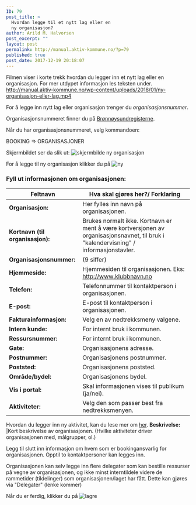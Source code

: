 ```yaml
---
ID: 79
post_title: >
  Hvordan legge til et nytt lag eller en
  ny organisasjon?
author: Arild M. Halvorsen
post_excerpt: ""
layout: post
permalink: http://manual.aktiv-kommune.no/?p=79
published: true
post_date: 2017-12-19 20:18:07
---
```

Filmen viser i korte trekk hvordan du legger inn et nytt lag eller en organisasjon. For mer utdypet informasjon les teksten under.
http://manual.aktiv-kommune.no/wp-content/uploads/2018/01/ny-organisasjon-eller-lag.mp4

For å legge inn nytt lag eller organisasjon trenger du <em>organisasjonsnummer</em>.

Organisasjonsnummeret finner du på <a href="https://www.brreg.no/">Brønnøysundregisterne</a>.

Når du har organisasjonsnummeret, velg kommandoen:

BOOKING => ORGANISASJONER 

Skjermbildet ser da slik ut:
![skjermbilde ny organisasjon](http://manual.aktiv-kommune.no/wp-content/uploads/2017/12/Skjermbilde-ny-org.png)

For å legge til ny organisasjon klikker du på
![ny](http://manual.aktiv-kommune.no/wp-content/uploads/2017/12/NY.png)

### Fyll ut informasjonen om organisasjonen:

Feltnavn|Hva skal gjøres her?/ Forklaring
------------------------|----------------------------------------
**Organisasjon:** |Her fylles inn navn på organisasjonen.
**Kortnavn (til organisasjon):** |Brukes normalt ikke. Kortnavn er ment å være kortversjonen av organisasjonsnavnet, til bruk i "kalendervisning" / informasjonstavler.
**Organisasjonsnummer:** |(9 siffer)
**Hjemmeside:** |Hjemmesiden til organisasjonen. Eks: http://www.klubbnavn.no
**Telefon:** |Telefonnummer til kontaktperson i organisasjonen.
**E-post:** |E-post til kontaktperson i organisasjonen.
**Fakturainformasjon:** |Velg en av nedtrekksmeny valgene.
**Intern kunde:** |For internt bruk i kommunen.
**Ressursnummer:** |For internt bruk i kommunen.
**Gate:** |Organisasjonens adresse.
**Postnummer:** |Organisasjonens postnummer.
**Poststed:** |Organisasjonens poststed.
**Område/bydel:** |Organisasjonens bydel.
**Vis i portal:** |Skal informasjonen vises til publikum (ja/nei).
**Aktiviteter:** |Velg den som passer best fra nedtrekksmenyen.
Hvordan du legger inn ny aktivitet, kan du lese mer om [her](http://manual.aktiv-kommune.no/?p=265). 
**Beskrivelse:** |Kort beskrivelse av organisasjonen. (Hvilke aktiviteter driver organisasjonen med, målgrupper, ol.)

Legg til slutt inn informasjon om hvem som er bookingansvarlig for organisasjonen. Opptil to kontaktpersoner kan legges inn.

Organisasjonen kan selv legge inn flere delegater som kan bestille ressurser på vegne av organisasjonen, og ikke minst interntildele videre de rammetider (tildelinger) som organisasjonen/laget har fått. Dette kan gjøres via "Delegater" (lenke kommer)

Når du er ferdig, klikker du på 
![lagre](http://manual.aktiv-kommune.no/wp-content/uploads/2017/12/lagre.png)